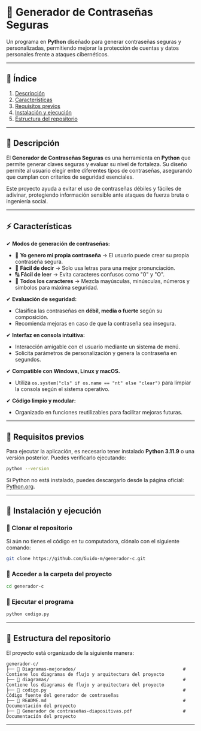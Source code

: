# 🔐 Generador de Contraseñas Seguras

Un programa en **Python** diseñado para generar contraseñas seguras y personalizadas, permitiendo mejorar la protección de cuentas y datos personales frente a ataques cibernéticos.

---

## 📖 Índice
1. [Descripción](#-descripción)
2. [Características](#-características)
3. [Requisitos previos](#-requisitos-previos)
4. [Instalación y ejecución](#-instalación-y-ejecución)
5. [Estructura del repositorio](#-estructura-del-repositorio)

---

## 📌 Descripción

El **Generador de Contraseñas Seguras** es una herramienta en **Python** que permite generar claves seguras y evaluar su nivel de fortaleza. Su diseño permite al usuario elegir entre diferentes tipos de contraseñas, asegurando que cumplan con criterios de seguridad esenciales.

Este proyecto ayuda a evitar el uso de contraseñas débiles y fáciles de adivinar, protegiendo información sensible ante ataques de fuerza bruta o ingeniería social.

---

## ⚡ Características

✔ **Modos de generación de contraseñas:**  
   - 🔡 **Yo genero mi propia contraseña** → El usuario puede crear su propia contraseña segura.  
   - 🔡 **Fácil de decir** → Solo usa letras para una mejor pronunciación.  
   - 🔠 **Fácil de leer** → Evita caracteres confusos como "0" y "O".  
   - 🔢 **Todos los caracteres** → Mezcla mayúsculas, minúsculas, números y símbolos para máxima seguridad.  

✔ **Evaluación de seguridad:**  
   - Clasifica las contraseñas en **débil, media o fuerte** según su composición.  
   - Recomienda mejoras en caso de que la contraseña sea insegura.  

✔ **Interfaz en consola intuitiva:**  
   - Interacción amigable con el usuario mediante un sistema de menú.  
   - Solicita parámetros de personalización y genera la contraseña en segundos.  

✔ **Compatible con Windows, Linux y macOS.**  
   - Utiliza `os.system("cls" if os.name == "nt" else "clear")` para limpiar la consola según el sistema operativo.  

✔ **Código limpio y modular:**  
   - Organizado en funciones reutilizables para facilitar mejoras futuras.  

---

## 🔧 Requisitos previos

Para ejecutar la aplicación, es necesario tener instalado **Python 3.11.9** o una versión posterior. Puedes verificarlo ejecutando:

```bash
python --version
```

Si Python no está instalado, puedes descargarlo desde la página oficial: [Python.org](https://www.python.org/downloads/).

---

## 🚀 Instalación y ejecución

### 🔹 Clonar el repositorio  
Si aún no tienes el código en tu computadora, clónalo con el siguiente comando:

```bash
git clone https://github.com/Guido-m/generador-c.git
```

### 🔹 Acceder a la carpeta del proyecto  
```bash
cd generador-c
```

### 🔹 Ejecutar el programa  
```bash
python codigo.py
```

---

## 📂 Estructura del repositorio

El proyecto está organizado de la siguiente manera:

```
generador-c/
├── 📁 Diagramas-mejorados/                                        # Contiene los diagramas de flujo y arquitectura del proyecto
├── 📁 diagramas/                                                  # Contiene los diagramas de flujo y arquitectura del proyecto
├── 📄 codigo.py                                                   # Código fuente del generador de contraseñas
├── 📄 README.md                                                   # Documentación del proyecto
├── 📄 Generador de contraseñas-diapositivas.pdf                   # Documentación del proyecto
```

---


